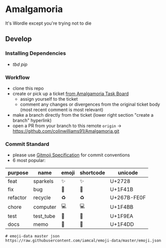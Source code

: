# Amalgamoria
It's Wordle except you're trying not to die

## Develop

### Installing Dependencies
- _tbd pip_

### Workflow
- clone this repo
- create or pick up a ticket [from Amalgamoria Task Board](https://github.com/users/colinwilliams91/projects/11)
  - assign yourself to the ticket
  - comment any changes or divergences from the original ticket body (most recent comment is most relevant)
- make a branch directly from the ticket (lower right section "create a branch" hyperlink)
- open a PR from your branch to this remote `origin` -> https://github.com/colinwilliams91/Amalgamoria.git

### Commit Standard
- please use [Gitmoji Specification](https://gitmoji.dev/) for commit conventions
- 6 most popular:

| purpose | name | emoji | shortcode | unicode |
| ------- | ---- | ----- | --------- | ------- |
| feat    | sparkels | ✨ | :sparkles: | U+2728 |
| fix     | bug | 🐛 | :bug: | U+1F41B |
| refactor | recycle | ♻ | :recycle: |  U+267B-FE0F |
| chore | computer | 💻 | :computer: | U+1F4BB |
| test | test_tube | 🧪 | :test_tube: | U+1F9EA |
| docs | memo | 📝 | :memo: | U+1F4DD |

```
# emoji-data master json
https://raw.githubusercontent.com/iamcal/emoji-data/master/emoji.json
```
